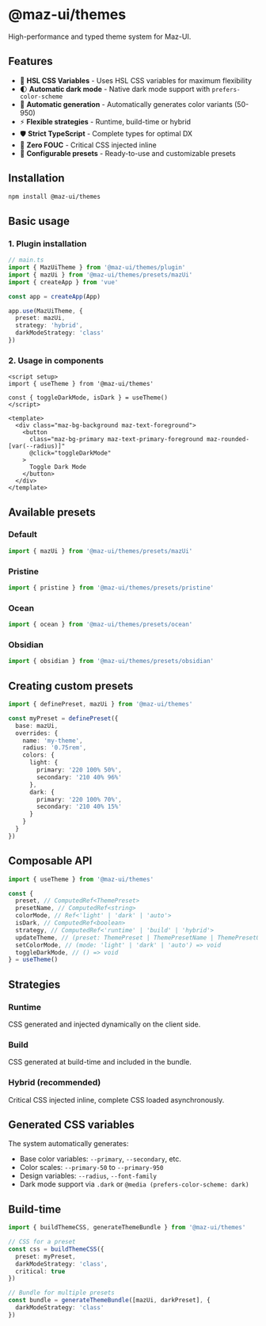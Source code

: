 # @maz-ui/themes

High-performance and typed theme system for Maz-UI.

## Features

- 🎨 **HSL CSS Variables** - Uses HSL CSS variables for maximum flexibility
- 🌓 **Automatic dark mode** - Native dark mode support with `prefers-color-scheme`
- 🚀 **Automatic generation** - Automatically generates color variants (50-950)
- ⚡ **Flexible strategies** - Runtime, build-time or hybrid
- 🛡️ **Strict TypeScript** - Complete types for optimal DX
- 🎯 **Zero FOUC** - Critical CSS injected inline
- 🔧 **Configurable presets** - Ready-to-use and customizable presets

## Installation

```bash
npm install @maz-ui/themes
```

## Basic usage

### 1. Plugin installation

```typescript
// main.ts
import { MazUiTheme } from '@maz-ui/themes/plugin'
import { mazUi } from '@maz-ui/themes/presets/mazUi'
import { createApp } from 'vue'

const app = createApp(App)

app.use(MazUiTheme, {
  preset: mazUi,
  strategy: 'hybrid',
  darkModeStrategy: 'class'
})
```

### 2. Usage in components

```vue
<script setup>
import { useTheme } from '@maz-ui/themes'

const { toggleDarkMode, isDark } = useTheme()
</script>

<template>
  <div class="maz-bg-background maz-text-foreground">
    <button
      class="maz-bg-primary maz-text-primary-foreground maz-rounded-[var(--radius)]"
      @click="toggleDarkMode"
    >
      Toggle Dark Mode
    </button>
  </div>
</template>
```

## Available presets

### Default

```typescript
import { mazUi } from '@maz-ui/themes/presets/mazUi'
```

### Pristine

```typescript
import { pristine } from '@maz-ui/themes/presets/pristine'
```

### Ocean

```typescript
import { ocean } from '@maz-ui/themes/presets/ocean'
```

### Obsidian

```typescript
import { obsidian } from '@maz-ui/themes/presets/obsidian'
```

## Creating custom presets

```typescript
import { definePreset, mazUi } from '@maz-ui/themes'

const myPreset = definePreset({
  base: mazUi,
  overrides: {
    name: 'my-theme',
    radius: '0.75rem',
    colors: {
      light: {
        primary: '220 100% 50%',
        secondary: '210 40% 96%'
      },
      dark: {
        primary: '220 100% 70%',
        secondary: '210 40% 15%'
      }
    }
  }
})
```

## Composable API

```typescript
import { useTheme } from '@maz-ui/themes'

const {
  preset, // ComputedRef<ThemePreset>
  presetName, // ComputedRef<string>
  colorMode, // Ref<'light' | 'dark' | 'auto'>
  isDark, // ComputedRef<boolean>
  strategy, // ComputedRef<'runtime' | 'build' | 'hybrid'>
  updateTheme, // (preset: ThemePreset | ThemePresetName | ThemePresetOverrides) => void
  setColorMode, // (mode: 'light' | 'dark' | 'auto') => void
  toggleDarkMode, // () => void
} = useTheme()
```

## Strategies

### Runtime

CSS generated and injected dynamically on the client side.

### Build

CSS generated at build-time and included in the bundle.

### Hybrid (recommended)

Critical CSS injected inline, complete CSS loaded asynchronously.

## Generated CSS variables

The system automatically generates:

- Base color variables: `--primary`, `--secondary`, etc.
- Color scales: `--primary-50` to `--primary-950`
- Design variables: `--radius`, `--font-family`
- Dark mode support via `.dark` or `@media (prefers-color-scheme: dark)`

## Build-time

```typescript
import { buildThemeCSS, generateThemeBundle } from '@maz-ui/themes'

// CSS for a preset
const css = buildThemeCSS({
  preset: myPreset,
  darkModeStrategy: 'class',
  critical: true
})

// Bundle for multiple presets
const bundle = generateThemeBundle([mazUi, darkPreset], {
  darkModeStrategy: 'class'
})
```
